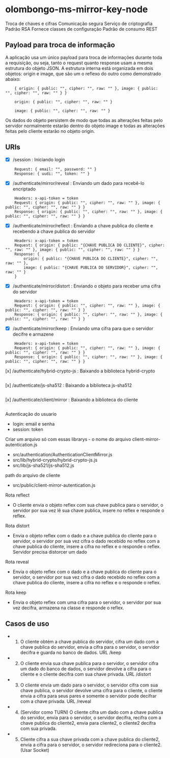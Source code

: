 # olombongo-ms-mirror-key-node
Troca de chaves e cifras
Comunicação segura
Serviço de criptografia
Padrão RSA
Fornece classes de configuração
Padrão de consumo REST

## Payload para troca de informação
A aplicação usa um único payload para troca de informações durante toda a requisição, ou seja, tanto o request quanto response usam a mesma estrutura do objeto JSON.
A estrutura interna está organizada em dois objetos: origin e image, que são um o reflexo do outro como demonstrado abaixo:
``` Estrutura do payload completa:
    { origin: { public: "", cipher: "", raw: "" }, image: { public: "", cipher: "", raw: "" } }
```
``` Estrutura interna do origin (origem é referente aos dados do cliente)
    origin: { public: "", cipher: "", raw: "" }
```
``` Estrutura interna da image (imagem é referente aos dados do servidor)
    image: { public: "", cipher: "", raw: "" }
```
Os dados do objeto persistem de modo que todas as alterações feitas pelo servidor normalmente estarão dentro do objeto image e todas as alterações feitas pelo cliente estarão no objeto origin.

## URIs
- [x] /session : Iniciando login
``` POST /session
    Request: { email: "", password: "" }
    Response: { uudi: "", token: "" }
```
- [x] /authenticate/mirror/reveal : Enviando um dado para recebê-lo encriptado
``` POST /authenticate/mirror/reveal
    Headers: x-api-token = token
    Request: { origin: { public: "", cipher: "", raw: "" }, image: { public: "", cipher: "", raw: "" } }
    Response: { origin: { public: "", cipher: "", raw: "" }, image: { public: "", cipher: "", raw: "" } }
```
- [x] /authenticate/mirror/reflect : Enviando a chave publica do cliente e recebendo a chave publica do servidor
``` POST /authenticate/mirror/reflect
    Headers: x-api-token = token
    Request: { origin: { public: "{CHAVE PUBLICA DO CLIENTE}", cipher: "", raw: "" }, image: { public: "", cipher: "", raw: "" } }
    Response: { 
        origin: { public: "{CHAVE PUBLICA DO CLIENTE}", cipher: "", raw: "" }, 
        image: { public: "{CHAVE PUBLICA DO SERVIDOR}", cipher: "", raw: "" } 
    }
```
- [x] /authenticate/mirror/distort : Enviando o objeto para receber uma cifra do servidor
``` POST /authenticate/mirror/distort
    Headers: x-api-token = token
    Request: { origin: { public: "", cipher: "", raw: "" }, image: { public: "", cipher: "", raw: "" } }
    Response: { origin: { public: "", cipher: "", raw: "" }, image: { public: "", cipher: "", raw: "" } }
```
- [x] /authenticate/mirror/keep : Enviando uma cifra para que o servidor decifre e armazene
``` POST /authenticate/mirror/keep
    Headers: x-api-token = token
    Request: { origin: { public: "", cipher: "", raw: "" }, image: { public: "", cipher: "", raw: "" } }
    Response: { origin: { public: "", cipher: "", raw: "" }, image: { public: "", cipher: "", raw: "" } }
```
[x] /authenticate/hybrid-crypto-js : Baixando a biblioteca hybrid-crypto
``` GET /authenticate/hybrid-crypto-js
```
[x] /authenticate/js-sha512 : Baixando a biblioteca js-sha512
``` GET /authenticate/js-sha512
```
[x] /authenticate/client/mirror : Baixando a biblioteca do cliente
``` GET /authenticate/client/mirror
```

Autenticação do usuario
- login: email e senha
- session: token

Criar um arquivo só com essas librarys - o nome do arquivo client-mirror-autentication.js
- src/authentication/AuthenticationClientMirror.js
- src/lib/hybrid-crypto/hybrid-crypto-js.js
- src/lib/js-sha521/js-sha512.js

path do arquivo de cliente
- src/public/client-mirror-autentication.js

Rota reflect
- O cliente envia o objeto reflex com sua chave publica para o servidor, o servidor por sua vez lê sua chave publica, insere no reflex e responde o reflex.

Rota distort
- Envia o objeto reflex com o dado e a chave publica do cliente para o servidor, o servidor por sua vez cifra o dado recebido no reflex com a chave publica do cliente, insere a cifra no reflex e o responde o reflex.
Servidor precisa distorcer um dado

Rota reveal
- Envia o objeto reflex com o dado e a chave publica do cliente para o servidor, o servidor por sua vez cifra o dado recebido no reflex com a chave publica do cliente, insere a cifra no reflex e o responde o reflex.

Rota keep
- Envia o objeto reflex com uma cifra para o servidor, o servidor por sua vez decifra, armazena na classe e responde o reflex.

## Casos de uso
- 1. O cliente obtém a chave publica do servidor, cifra um dado com a chave publica do servidor, envia a cifra para o servidor, o servidor decifra e guarda no banco de dados. URL /keep
- 2. O cliente envia sua chave publica para o servidor, o servidor cifra um dado do banco de dados, o servidor devolve a cifra para o cliente e o cliente decifra com sua chave privada. URL /distort
- 3. O cliente envia um dado para o servidor, o servidor cifra com sua chave publica, o servidor devolve uma cifra para o cliente, o cliente envia a cifra para seus pares e somente o servidor pode decifrar com a chave privada. URL /reveal
- 4. (Servidor como TURN) O cliente cifra um dado com a chave publica do servidor, envia para o servidor, o servidor decifra, recifra com a chave publica do cliente2, envia para cliente2, o cliente2 decifra com sua privada.
- 5. Cliente cifra a sua chave privada com a chave publica do cliente2, envia a cifra para o servidor, o servidor redireciona para o cliente2. (Usar Socket)